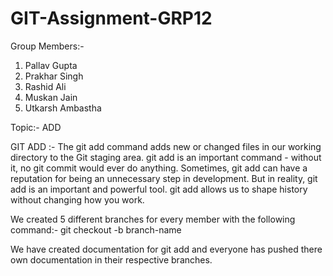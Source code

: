 # GIT-Assignment-GRP12

Group Members:-
1. Pallav Gupta
2. Prakhar Singh
3. Rashid Ali
4. Muskan Jain
5. Utkarsh Ambastha

Topic:- ADD

GIT ADD :- The git add command adds new or changed files in our working directory to the Git staging area. git add is an important command - without it, no git commit would ever do anything. Sometimes, git add can have a reputation for being an unnecessary step in development. But in reality, git add is an important and powerful tool. git add allows us to shape history without changing how you work.





We created 5 different branches for every member with the following command:-
git checkout -b branch-name
  
  
  

We have created documentation for git add and everyone has pushed there own documentation in their respective branches.
